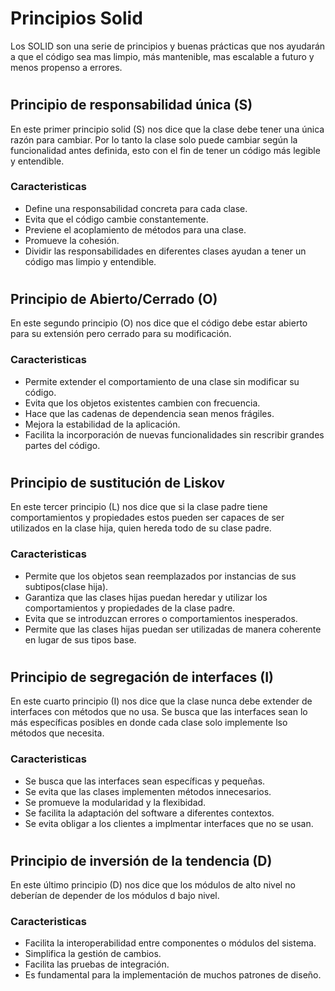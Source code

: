 #
# Principios Solid

Los SOLID son una serie de principios y buenas prácticas que nos ayudarán a que el código sea mas limpio, más mantenible, mas escalable a futuro y menos propenso a errores.
#
## Principio de responsabilidad única (S)
En este primer principio solid (S) nos dice que la clase debe tener una única razón para cambiar. Por lo tanto la clase solo puede cambiar según la funcionalidad antes definida, esto con el fin de tener un código más legible y entendible.

### Caracteristicas
* Define una responsabilidad concreta para cada clase.
* Evita que el código cambie constantemente.
* Previene el acoplamiento de métodos para una clase.
* Promueve la cohesión.
* Dividir las responsabilidades en diferentes clases ayudan a tener un código mas limpio y entendible.

#
## Principio de Abierto/Cerrado (O)
En este segundo principio (O) nos dice que el código debe estar abierto para su extensión pero cerrado para su modificación. 

### Caracteristicas

* Permite extender el comportamiento de una clase sin modificar su código.
* Evita que los objetos existentes cambien con frecuencia.
* Hace que las cadenas de dependencia sean menos frágiles.
* Mejora la estabilidad de la aplicación.
* Facilita la incorporación de nuevas funcionalidades sin rescribir grandes partes del código.

#
## Principio de sustitución de Liskov
En este tercer principio (L) nos dice que si la clase padre tiene comportamientos y propiedades estos pueden ser capaces de ser utilizados en la clase hija, quien hereda todo de su clase padre.

### Caracteristicas
* Permite que los objetos sean reemplazados por instancias de sus subtipos(clase hija).
* Garantiza que las clases hijas puedan heredar y utilizar los comportamientos y propiedades de la clase padre.
* Evita que se introduzcan errores o comportamientos inesperados.
* Permite que las clases hijas puedan ser utilizadas de manera coherente en lugar de sus tipos base.

#
## Principio de segregación de interfaces (I)
En este cuarto principio (I) nos dice que la clase nunca debe extender de interfaces con métodos que no usa. Se busca que las interfaces sean lo más específicas posibles en donde cada clase solo implemente lso métodos que necesita.

### Caracteristicas
* Se busca que las interfaces sean específicas y pequeñas.
* Se evita que las clases implementen métodos innecesarios.
* Se promueve la modularidad y la flexibidad.
* Se facilita la adaptación del software a diferentes contextos.
* Se evita obligar a los clientes a implmentar interfaces que no se usan.

#
## Principio de inversión de la tendencia (D)
En este último principio (D) nos dice que los módulos de alto nivel no deberían de depender de los módulos d bajo nivel.  

### Caracteristicas
* Facilita la interoperabilidad entre componentes o módulos del sistema.
* Simplifica la gestión de cambios.
* Facilita las pruebas de integración.
* Es fundamental para la implementación de muchos patrones de diseño.